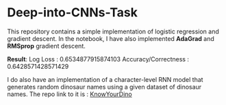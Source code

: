 # Deep-into-CNNs-Task

This repository contains a simple implementation of logistic regression and gradient descent. In the notebook, I have also implemented **AdaGrad** and **RMSprop** gradient descent. 

**Result**:
Log Loss : 0.6534877915874103
Accuracy/Correctness : 0.6428571428571429

I do also have an implementation of a character-level RNN model that generates random dinosaur names using a given dataset of dinosaur names. 
The repo link to it is : [KnowYourDino](https://github.com/gupta-yash4222/KnowYourDino)
